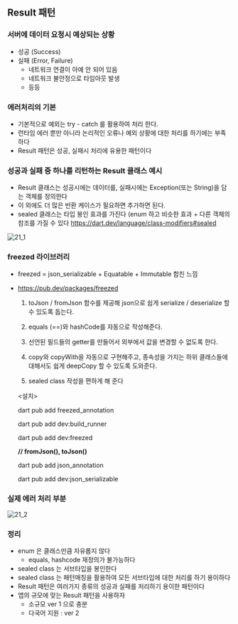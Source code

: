 ## Result 패턴

### 서버에 데이터 요청시 예상되는 상황

- 성공 (Success)
- 실패 (Error, Failure)
    - 네트워크 연결이 아예 안 되어 있음
    - 네트워크 불안정으로 타임아웃 발생
    - 등등

### 에러처리의 기본

- 기본적으로 예외는 try - catch 를 활용하여 처리 한다.
- 런타임 에러 뿐만 아니라 논리적인 오류나 예외 상황에 대한 처리를 하기에는 부족하다
- Result 패턴은 성공, 실패시 처리에 유용한 패턴이다

### 성공과 실패 중 하나를 리턴하는 Result 클래스 예시

- Result 클래스는 성공시에는 데이터를, 실패시에는 Exception(또는 String)을 담는 객체를 정의한다
- 이 외에도 더 많은 반환 케이스가 필요하면 추가하면 된다.
- sealed 클래스는 타입 봉인 효과를 가진다 (enum 하고 비슷한 효과 + 다른 객체의 참조를 가질 수 있다 https://dart.dev/language/class-modifiers#sealed
    
![21_1](https://github.com/jungeun272/TIL/assets/131224099/dfadcf47-81ec-4a5a-9922-c5411cc1f69c)


### freezed 라이브러리

- freezed = json_serializable + Equatable + Immutable 합친 느낌
- https://pub.dev/packages/freezed
    
    1. toJson / fromJson 함수를 제공해 json으로 쉽게 serialize / deserialize 할 수 있도록 돕는다.
    
    2. equals (==)와 hashCode를 자동으로 작성해준다.
    
    3. 선언된 필드들의 getter를 만들어서 외부에서 값을 변경할 수 없도록 한다.
    
    4. copy와 copyWith을 자동으로 구현해주고, 종속성을 가지는 하위 클래스들에 대해서도 쉽게 deepCopy 할 수 있도록 도와준다.
    
    5. sealed class 작성을 편하게 해 준다
    
    <설치>
    
    dart pub add freezed_annotation
    
    dart pub add dev:build_runner
    
    dart pub add dev:freezed
    
    **// fromJson(), toJson()**
    
    dart pub add json_annotation
    
    dart pub add dev:json_serializable
    

### 실제 에러 처리 부분

![21_2](https://github.com/jungeun272/TIL/assets/131224099/266ed985-75cd-485b-984d-98122801a1b8)


### 정리

- enum 은 클래스만큼 자유롭지 않다
    - equals, hashcode 재정의가 불가능하다
- sealed class 는 서브타입을 봉인한다
- sealed class 는 패턴매칭을 활용하여 모든 서브타입에 대한 처리를 하기 용이하다
- Result 패턴은 여러가지 종류의 성공과 실패를 처리하기 용이한 패턴이다
- 앱의 규모에 맞는 Result 패턴을 사용하자
    - 소규모 ver 1 으로 충분
    - 다국어 지원 : ver 2
